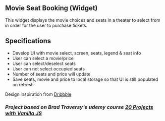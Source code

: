 ## Movie Seat Booking (Widget)

This widget displays the movie choices and seats in a theater to select from in order for the user to purchase tickets.

## Specifications

- Develop UI with movie select, screen, seats, legend & seat info
- User can select a movie/price
- User can select/deselect seats
- User can not select occupied seats
- Number of seats and price will update
- Save seats, movie and price to local storage so that UI is still populated on refresh

Design inspiration from [Dribbble](https://dribbble.com/shots/3628370-Movie-Seat-Booking)

### *Project based on Brad Traversy's udemy course [20 Projects with Vanilla JS](https://www.udemy.com/course/web-projects-with-vanilla-javascript/)*